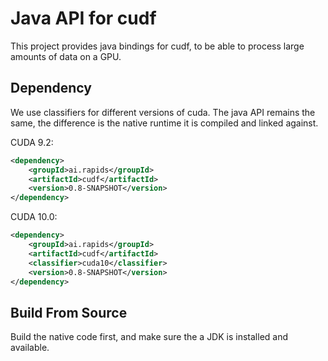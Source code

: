 # Java API for cudf

This project provides java bindings for cudf, to be able to process large amounts of data on 
a GPU.

## Dependency

We use classifiers for different versions of cuda.  The java API remains the same, the difference
is the native runtime it is compiled and linked against.


CUDA 9.2:
```xml
<dependency>
    <groupId>ai.rapids</groupId>
    <artifactId>cudf</artifactId>
    <version>0.8-SNAPSHOT</version>
</dependency>
```

CUDA 10.0:
```xml
<dependency>
    <groupId>ai.rapids</groupId>
    <artifactId>cudf</artifactId>
    <classifier>cuda10</classifier>
    <version>0.8-SNAPSHOT</version>
</dependency>
```

## Build From Source

Build the native code first, and make sure the a JDK is installed and available.

